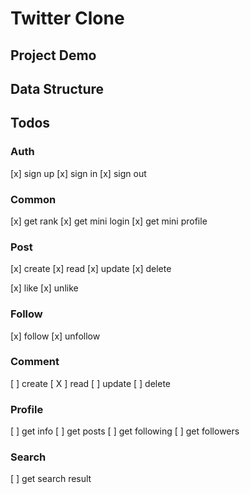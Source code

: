 # Twitter Clone

## Project Demo

## Data Structure

## Todos

### Auth

[x] sign up
[x] sign in
[x] sign out

### Common

[x] get rank
[x] get mini login
[x] get mini profile

### Post

[x] create
[x] read
[x] update
[x] delete

[x] like
[x] unlike

### Follow

[x] follow
[x] unfollow

### Comment

[ ] create
[ X ] read
[ ] update
[ ] delete

### Profile

[ ] get info
[ ] get posts
[ ] get following
[ ] get followers

### Search

[ ] get search result
